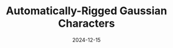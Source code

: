 ---
featured: true
date: "2024-12-15"
title: "Automatically-Rigged Gaussian Characters"
authors: 
  - name: "Sean Brynjólfsson"
  - name: "Justin Tien-Smith"
  - name: "Evan Zhang"
description: |
  TODO: Description
media: 
  - content: "grig.gif"
    alt_text: "..."
  - content: "grig2.gif"
    alt_text: "..."
links:
  # - url: ""
  #   text: "Github"
---